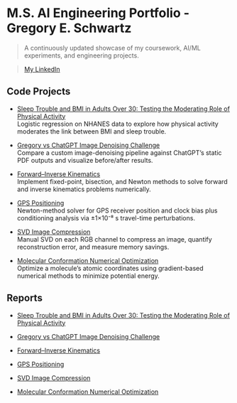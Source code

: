 # M.S. AI Engineering Portfolio - Gregory E. Schwartz

> A continuously updated showcase of my coursework, AI/ML experiments, and engineering projects.

> [My LinkedIn](https://www.linkedin.com/in/gregory-e-schwartz/)

## Code Projects

- [Sleep Trouble and BMI in Adults Over 30: Testing the Moderating Role of Physical Activity](code/sleep-bmi-analysis)  
  Logistic regression on NHANES data to explore how physical activity moderates the link between BMI and sleep trouble.

- [Gregory vs ChatGPT Image Denoising Challenge](code/gregory-vs-chatgpt-image-denoising-challenge)  
  Compare a custom image-denoising pipeline against ChatGPT’s static PDF outputs and visualize before/after results.

- [Forward–Inverse Kinematics](code/forward-inverse-kinematics)  
  Implement fixed-point, bisection, and Newton methods to solve forward and inverse kinematics problems numerically.

- [GPS Positioning](code/gps-positioning)  
  Newton-method solver for GPS receiver position and clock bias plus conditioning analysis via ±1×10⁻⁸ s travel-time perturbations.

- [SVD Image Compression](code/svd-image-compression)  
  Manual SVD on each RGB channel to compress an image, quantify reconstruction error, and measure memory savings.

- [Molecular Conformation Numerical Optimization](code/molecular-conformation-numerical-optimization)  
  Optimize a molecule’s atomic coordinates using gradient-based numerical methods to minimize potential energy.

## Reports

- [Sleep Trouble and BMI in Adults Over 30: Testing the Moderating Role of Physical Activity](reports/SleepBMI_Adults30_PhysActivity_Final.pdf)

- [Gregory vs ChatGPT Image Denoising Challenge](reports/gregory-vs-chatgpt-image-denoising-challenge.pdf)

- [Forward–Inverse Kinematics](reports/forward-inverse-kinematics/forward_and_inverse_kinematics.pdf)

- [GPS Positioning](reports/gps-positioning/GPS_positioning.pdf)

- [SVD Image Compression](reports/svd-image-compression/SVD_image_compression.pdf)

- [Molecular Conformation Numerical Optimization](reports/molecular-conformation-numerical-optimization/mc_no.pdf)


